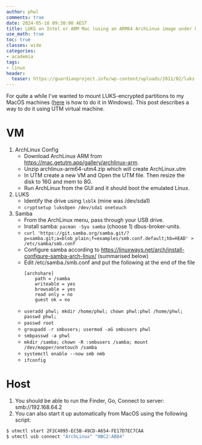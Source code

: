 ```yaml
---
author: phwl
comments: true
date: 2024-05-18 09:30:00 AEST
title: LUKS on Intel or ARM Mac (using an ARM64 ArchLinux image under UTM)
use_math: true
toc: true
classes: wide
categories:
- academia
tags:
- linux
header:
  teaser: https://guardianproject.info/wp-content/uploads/2011/02/luks-logo-cropped.png
---
```


For quite a while I've wanted to mount LUKS-encrypted partitions to my
MacOS machines ([here](https://phwl.org/2022/wsl2-tips/) is how to do it in Windows). This post describes a way to do it using UTM virtual machine.

# VM
1. ArchLinux Config
    * Download ArchLinux ARM from <https://mac.getutm.app/gallery/archlinux-arm>.
    * Unzip archlinux-arm64-utm4.zip which will create ArchLinux.utm
    * In UTM create a new VM and Open the UTM file. Then resize the disk to 16G and mem to 8G.
    * Run ArchLinux from the GUI and it should boot the emulated Linux.
1. LUKS
    * Identify the drive using ```lsblk``` (mine was /dev/sda1)
    * ```cryptsetup luksOpen /dev/sda1 onetouch```
1. Samba
    * From the ArchLinux menu, pass through your USB drive.
    * Install samba: ```pacman -Syu samba``` (choose 1) dbus-broker-units.
    * ```curl 'https://git.samba.org/samba.git/?p=samba.git;a=blob_plain;f=examples/smb.conf.default;hb=HEAD' > /etc/samba/smb.conf```
    * Configure samba according to https://linuxways.net/arch/install-configure-samba-arch-linux/ (summarised below)
    * Edit /etc/samba./smb.conf  and put the following at the end of the file
        ```
        [archshare]
            path = /samba
            writeable = yes
            browsable = yes
            read only = no
            guest ok = no
        ```
    * ```useradd phwl; mkdir /home/phwl; chown phwl:phwl /home/phwl; passwd phwl;```
    * ```passwd root```
    * ```groupadd -r smbusers; usermod -aG smbusers phwl```
    * ```smbpasswd -a phwl```
    * ```mkdir /samba; chown -R :smbusers /samba; mount /dev/mapper/onetouch /samba```
    * ```systemctl enable --now smb nmb```
    * ```ifconfig```

# Host
1. You should be able to run the Finder, Go, Connect to server: smb://192.168.64.2
1. You can also start it up automatically from MacOS using the following script:
```bash
$ utmctl start 2F2C4095-EC5B-49CD-A654-FE17D7EC7CAA
$ utmctl usb connect "ArchLinux" "0BC2:AB84"
```
